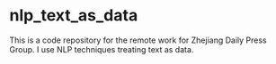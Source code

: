 # nlp_text_as_data
This is a code repository for the remote work for Zhejiang Daily Press Group. I use NLP techniques treating text as data.
